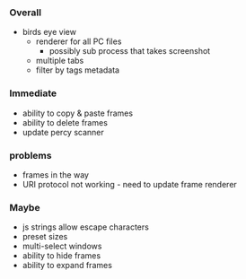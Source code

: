 ### Overall

- birds eye view
  - renderer for all PC files
    - possibly sub process that takes screenshot
  - multiple tabs
  - filter by tags metadata

### Immediate

- ability to copy & paste frames
- ability to delete frames
- update percy scanner

### problems

- frames in the way
- URI protocol not working - need to update frame renderer

### Maybe

- js strings allow escape characters
- preset sizes
- multi-select windows
- ability to hide frames
- ability to expand frames